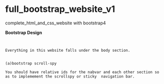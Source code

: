 # full_bootstrap_website_v1

complete_html_and_css_website with bootstrap4

**Bootstrap Design**

```


Everything in this website falls under the body section.


(a)bootstrap scroll-spy

You should have relative ids for the nabvar and each other section so as to implemement the scrollspy or sticky  navigation bar.



```
